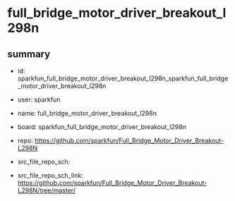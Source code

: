# full_bridge_motor_driver_breakout_l298n
 
## summary 
* id: sparkfun_full_bridge_motor_driver_breakout_l298n_sparkfun_full_bridge_motor_driver_breakout_l298n
* user: sparkfun
* name: full_bridge_motor_driver_breakout_l298n
* board: sparkfun_full_bridge_motor_driver_breakout_l298n
* repo: https://github.com/sparkfun/Full_Bridge_Motor_Driver_Breakout-L298N



* src_file_repo_sch: 
* src_file_repo_sch_link: https://github.com/sparkfun/Full_Bridge_Motor_Driver_Breakout-L298N/tree/master/






